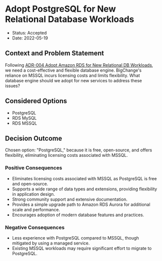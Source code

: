 # Adopt PostgreSQL for New Relational Database Workloads

* Status: Accepted
* Date: 2022-05-19

## Context and Problem Statement

Following [ADR-004 Adopt Amazon RDS for New Relational DB Workloads](./ADR-004-align-databases-with-single-services.md), we need a cost-effective and flexible database engine. BigChange's reliance on MSSQL incurs licensing costs and limits flexibility. What database engine should we adopt for new services to address these issues?

## Considered Options

* PostgreSQL
* RDS MySQL
* RDS MSSQL

## Decision Outcome

Chosen option: "PostgreSQL," because it is free, open-source, and offers flexibility, eliminating licensing costs associated with MSSQL.

### Positive Consequences

* Eliminates licensing costs associated with MSSQL as PostgreSQL is free and open-source.
* Supports a wide range of data types and extensions, providing flexibility in application design.
* Strong community support and extensive documentation.
* Provides a simple upgrade path to Amazon RDS Aurora for additional scale and performance.
* Encourages adoption of modern database features and practices.

### Negative Consequences

* Less experience with PostgreSQL compared to MSSQL, though mitigated by using a managed service.
* Existing MSSQL workloads may require significant effort to migrate to PostgreSQL.